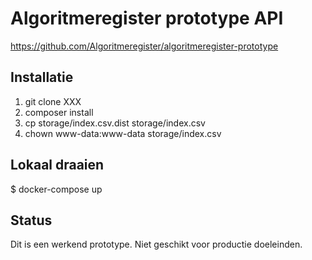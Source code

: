 # Algoritmeregister prototype API

https://github.com/Algoritmeregister/algoritmeregister-prototype

## Installatie

1. git clone XXX
2. composer install
3. cp storage/index.csv.dist storage/index.csv
4. chown www-data:www-data storage/index.csv

## Lokaal draaien

  $ docker-compose up

## Status

Dit is een werkend prototype. Niet geschikt voor productie doeleinden.
